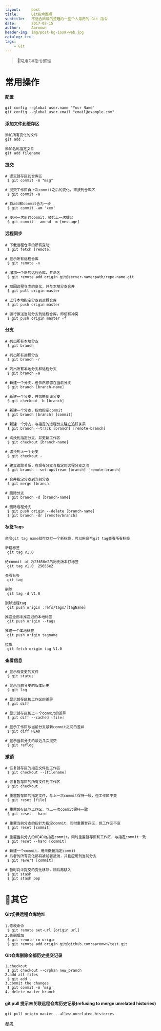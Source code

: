 ```yaml
---
layout:     post
title:      Git指令整理
subtitle:   不适合阅读的整理的一些个人常用的 Git 指令
date:       2017-02-15
author:     Aaronwn
header-img: img/post-bg-ios9-web.jpg
catalog: true
tags:
	- Git
---
```


>常用Git指令整理


# 常用操作

#### 配置

	git config --global user.name "Your Name"
	git config --global user.email "email@example.com"
	
	
#### 添加文件到缓存区

	添加所有变化的文件
 	git add .

	添加名称指定文件
	git add filename

#### 提交

	# 提交暂存区到仓库区
	 $ git commit -m "msg"
	
	# 提交工作区自上次commit之后的变化，直接到仓库区
	 $ git commit -a

	# 将add和commit合为一步
	 $ git commit -am 'xxx'  

	# 使用一次新的commit，替代上一次提交
	 $ git commit --amend -m [message]
	
#### 远程同步

	# 下载远程仓库的所有变动
	 $ git fetch [remote]
	
	# 显示所有远程仓库
	 $ git remote -v
	
	# 增加一个新的远程仓库，并命名
	 $ git remote add origin git@server-name:path/repo-name.git
	
	# 取回远程仓库的变化，并与本地分支合并
	 $ git pull origin master
	
	# 上传本地指定分支到远程仓库
	 $ git push origin master
	
	# 强行推送当前分支到远程仓库，即使有冲突
	 $ git push origin master -f

#### 分支

	# 列出所有本地分支
	 $ git branch
	
	# 列出所有远程分支
	 $ git branch -r
	
	# 列出所有本地分支和远程分支
	 $ git branch -a
	
	# 新建一个分支，但依然停留在当前分支
	 $ git branch [branch-name]
	
	# 新建一个分支，并切换到该分支
	 $ git checkout -b [branch]
	
	# 新建一个分支，指向指定commit
	 $ git branch [branch] [commit]
	
	# 新建一个分支，与指定的远程分支建立追踪关系
	 $ git branch --track [branch] [remote-branch]
	
	# 切换到指定分支，并更新工作区
	 $ git checkout [branch-name]
	
	# 切换到上一个分支
	 $ git checkout -
	
	# 建立追踪关系，在现有分支与指定的远程分支之间
	 $ git branch --set-upstream [branch] [remote-branch]
	
	# 合并指定分支到当前分支
	 $ git merge [branch]
	
	# 删除分支
	 $ git branch -d [branch-name]
	
	# 删除远程分支
	 $ git push origin --delete [branch-name]
	 $ git branch -dr [remote/branch]
	
#### 标签Tags

	命令git tag name就可以打一个新标签，可以用命令git tag查看所有标签

	新建标签
	 git tag v1.0
	
	给commit id 为25656e2的历史版本打标签
	 git tag v1.0  25656e2	
	
	查看标签
	 git tag
	
	删除
	 git tag -d V1.0
	
	删除远程tag
	 git push origin :refs/tags/[tagName]
	
	推送全部未推送过的本地标签
	 git push origin --tags

	推送一个本地标签
	 git push origin tagname
	
	拉取
	 git fetch origin tag V1.0


#### 查看信息

	# 显示有变更的文件
	 $ git status
	
	# 显示当前分支的版本历史
	 $ git log
	
	# 显示暂存区和工作区的差异
	 $ git diff
	
	# 显示暂存区和上一个commit的差异
	 $ git diff --cached [file]
	
	# 显示工作区与当前分支最新commit之间的差异
	 $ git diff HEAD
	
	# 显示当前分支的最近几次提交
	 $ git reflog
	
#### 撤销
	
	# 恢复暂存区的指定文件到工作区
	 $ git checkout --[filename]
	
	# 恢复暂存区的所有文件到工作区
	 $ git checkout .
	
	# 重置暂存区的指定文件，与上一次commit保持一致，但工作区不变
	 $ git reset [file]
	
	# 重置暂存区与工作区，与上一次commit保持一致
	 $ git reset --hard
	
	# 重置当前分支的指针为指定commit，同时重置暂存区，但工作区不变
	 $ git reset [commit]
	
	# 重置当前分支的HEAD为指定commit，同时重置暂存区和工作区，与指定commit一致
	 $ git reset --hard [commit]
	
	# 新建一个commit，用来撤销指定commit
	# 后者的所有变化都将被前者抵消，并且应用到当前分支
	 $ git revert [commit]
	
	# 暂时将未提交的变化移除，稍后再移入
	 $ git stash
	 $ git stash pop
	

# 其它

#### Git切换远程仓库地址

	1.修改命令
	 $ git remote set-url [origin url]
	2.先删后加
	 $ git remote rm origin
	 $ git remote add origin git@github.com:aaronwn/test.git

#### Git仓库删除全部历史提交记录

	1.checkout
	 $ git checkout --orphan new_branch
	2.add all files
	 $ git add .
	3.commit the changes
	 $ git commit -m 'msg'
	4. delete master branch

#### git pull 提示未关联远程仓库历史记录(refusing to merge unrelated histories)

	git pull origin master --allow-unrelated-histories

[参考](http://www.ruanyifeng.com/blog/2015/12/git-cheat-sheet.html)